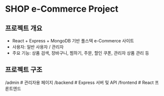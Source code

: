 # SHOP e-Commerce Project

## 프로젝트 개요
- React + Express + MongoDB 기반 풀스택 e-Commerce 사이트
- 사용자: 일반 사용자 / 관리자
- 주요 기능: 상품 검색, 장바구니, 찜하기, 주문, 할인 쿠폰, 관리자 상품 관리 등

## 프로젝트 구조

/admin # 관리자용 페이지
/backend # Express 서버 및 API
/frontend # React 프론트엔드